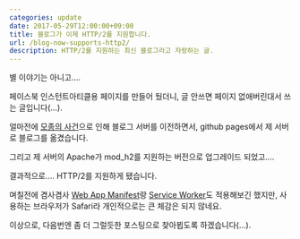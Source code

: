```yaml
---
categories: update
date: 2017-05-29T12:00:00+09:00
title: 블로그가 이제 HTTP/2를 지원합니다.
url: /blog-now-supports-http2/
description: HTTP/2를 지원하는 최신 블로그라고 자랑하는 글.
---
```


별 이야기는 아니고....

페이스북 인스턴트아티클용 페이지를 만들어 뒀더니, 글 안쓰면 페이지 없애버린대서 쓰는 글입니다(...).

얼마전에 [모종의 사건](https://blog.niceb5y.net/the-cloudbleed-problem/)으로 인해 블로그 서버를 이전하면서, github pages에서 제 서버로 블로그를 옮겼습니다.

그리고 제 서버의 Apache가 mod_h2를 지원하는 버전으로 업그레이드 되었고....

결과적으로.... HTTP/2를 지원하게 됐습니다.

며칠전에 겸사겸사 [Web App Manifest](https://developer.mozilla.org/ko/docs/Web/Manifest)랑 [Service Worker](https://developer.mozilla.org/en-US/docs/Web/API/Service_Worker_API)도 적용해보긴 했지만, 사용하는 브라우저가 Safari라 개인적으로는 큰 체감은 되지 않네요.

이상으로, 다음번엔 좀 더 그럴듯한 포스팅으로 찾아뵙도록 하겠습니다(...).
